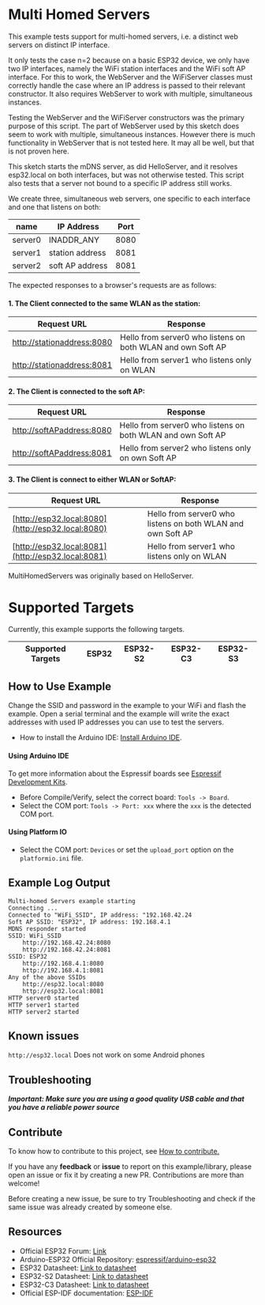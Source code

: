 # Multi Homed Servers

This example tests support for multi-homed servers, i.e. a distinct web servers on distinct IP interface.

It only tests the case n=2 because on a basic ESP32 device, we only have two IP interfaces, namely the WiFi station interfaces and the WiFi soft AP interface.
For this to work, the WebServer and the WiFiServer classes must correctly handle the case where an IP address is passed to their relevant constructor.
It also requires WebServer to work with multiple, simultaneous instances.

Testing the WebServer and the WiFiServer constructors was the primary purpose of this script.
The part of WebServer used by this sketch does seem to work with multiple, simultaneous instances.
However there is much functionality in WebServer that is not tested here. It may all be well, but that is not proven here.

This sketch starts the mDNS server, as did HelloServer, and it resolves esp32.local on both interfaces, but was not otherwise tested.
This script also tests that a server not bound to a specific IP address still works.

We create three, simultaneous web servers, one specific to each interface and one that listens on both:

| name    | IP Address      | Port |
| ----    | ----------      | ---- |
| server0 | INADDR_ANY      | 8080 |
| server1 | station address | 8081 |
| server2 | soft AP address | 8081 |

The expected responses to a browser's requests are as follows:

#### 1. The Client connected to the same WLAN as the station:

| Request URL                | Response |
| -----------                | -------- |
| [http://stationaddress:8080](http://stationaddress:8080) | Hello from server0 who listens on both WLAN and own Soft AP |
| [http://stationaddress:8081](http://stationaddress:8081) | Hello from server1 who listens only on WLAN |

#### 2. The Client is connected to the soft AP:

| Request URL               | Response |
| -----------               | -------- |
| [http://softAPaddress:8080](http://softAPaddress:8080) | Hello from server0 who listens on both WLAN and own Soft AP |
| [http://softAPaddress:8081](http://softAPaddress:8081) | Hello from server2 who listens only on own Soft AP |

#### 3. The Client is connect to either WLAN or SoftAP:

| Request URL               | Response |
| -----------               | -------- |
| [http://esp32.local:8080](http://esp32.local:8080) | Hello from server0 who listens on both WLAN and own Soft AP |
| [http://esp32.local:8081](http://esp32.local:8081) | Hello from server1 who listens only on WLAN |

MultiHomedServers was originally based on HelloServer.

# Supported Targets

Currently, this example supports the following targets.

| Supported Targets | ESP32 | ESP32-S2 | ESP32-C3 | ESP32-S3 |
| ----------------- | ----- | -------- | -------- | -------- |

## How to Use Example

Change the SSID and password in the example to your WiFi and flash the example.
Open a serial terminal and the example will write the exact addresses with used IP addresses you can use to test the servers.

* How to install the Arduino IDE: [Install Arduino IDE](https://github.com/espressif/arduino-esp32/tree/master/docs/arduino-ide).

#### Using Arduino IDE

To get more information about the Espressif boards see [Espressif Development Kits](https://www.espressif.com/en/products/devkits).

* Before Compile/Verify, select the correct board: `Tools -> Board`.
* Select the COM port: `Tools -> Port: xxx` where the `xxx` is the detected COM port.

#### Using Platform IO

* Select the COM port: `Devices` or set the `upload_port` option on the `platformio.ini` file.

## Example Log Output

```
Multi-homed Servers example starting
Connecting ...
Connected to "WiFi_SSID", IP address: "192.168.42.24
Soft AP SSID: "ESP32", IP address: 192.168.4.1
MDNS responder started
SSID: WiFi_SSID
	http://192.168.42.24:8080
	http://192.168.42.24:8081
SSID: ESP32
	http://192.168.4.1:8080
	http://192.168.4.1:8081
Any of the above SSIDs
	http://esp32.local:8080
	http://esp32.local:8081
HTTP server0 started
HTTP server1 started
HTTP server2 started
```

## Known issues

`http://esp32.local` Does not work on some Android phones

## Troubleshooting

***Important: Make sure you are using a good quality USB cable and that you have a reliable power source***

## Contribute

To know how to contribute to this project, see [How to contribute.](https://github.com/espressif/arduino-esp32/blob/master/CONTRIBUTING.rst)

If you have any **feedback** or **issue** to report on this example/library, please open an issue or fix it by creating a new PR. Contributions are more than welcome!

Before creating a new issue, be sure to try Troubleshooting and check if the same issue was already created by someone else.

## Resources

* Official ESP32 Forum: [Link](https://esp32.com)
* Arduino-ESP32 Official Repository: [espressif/arduino-esp32](https://github.com/espressif/arduino-esp32)
* ESP32 Datasheet: [Link to datasheet](https://www.espressif.com/sites/default/files/documentation/esp32_datasheet_en.pdf)
* ESP32-S2 Datasheet: [Link to datasheet](https://www.espressif.com/sites/default/files/documentation/esp32-s2_datasheet_en.pdf)
* ESP32-C3 Datasheet: [Link to datasheet](https://www.espressif.com/sites/default/files/documentation/esp32-c3_datasheet_en.pdf)
* Official ESP-IDF documentation: [ESP-IDF](https://idf.espressif.com)

